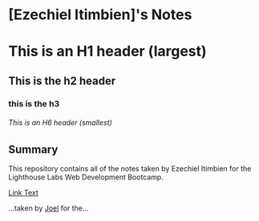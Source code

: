 # [Ezechiel Itimbien]'s Notes


# This is an H1 header (largest)

## This is the h2 header

### this is the h3

###### This is an H6 header (smallest)

## Summary 

This repository contains all of the notes taken by Ezechiel Itimbien for the Lighthouse Labs Web Development Bootcamp.

[Link Text](url)

...taken by [Joel](https://github.com/JoelCodes) for the...